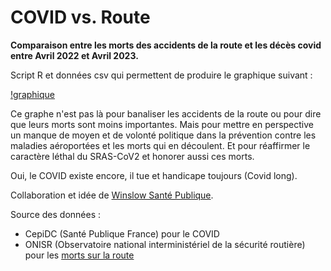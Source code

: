 # COVID vs. Route
**Comparaison entre les morts des accidents de la route et les décès covid entre Avril 2022 et Avril 2023.**

Script R et données csv qui permettent de produire le graphique suivant :

[!graphique](.png)

Ce graphe n'est pas là pour banaliser les accidents de la route ou pour dire que leurs morts sont moins importantes. Mais pour mettre en perspective un manque de moyen et de volonté politique dans la prévention contre les maladies aéroportées et les morts qui en découlent. Et pour réaffirmer le caractère léthal du SRAS-CoV2 et honorer aussi ces morts. 

Oui, le COVID existe encore, il tue et handicape toujours (Covid long).

Collaboration et idée de [Winslow Santé Publique](https://winslow.fr/).

Source des données : 
- CepiDC (Santé Publique France) pour le COVID
- ONISR (Observatoire national interministériel de la sécurité routière) pour les [morts sur la route](https://www.onisr.securite-routiere.gouv.fr/outils-statistiques/recueil-de-donnees-annuelles)
